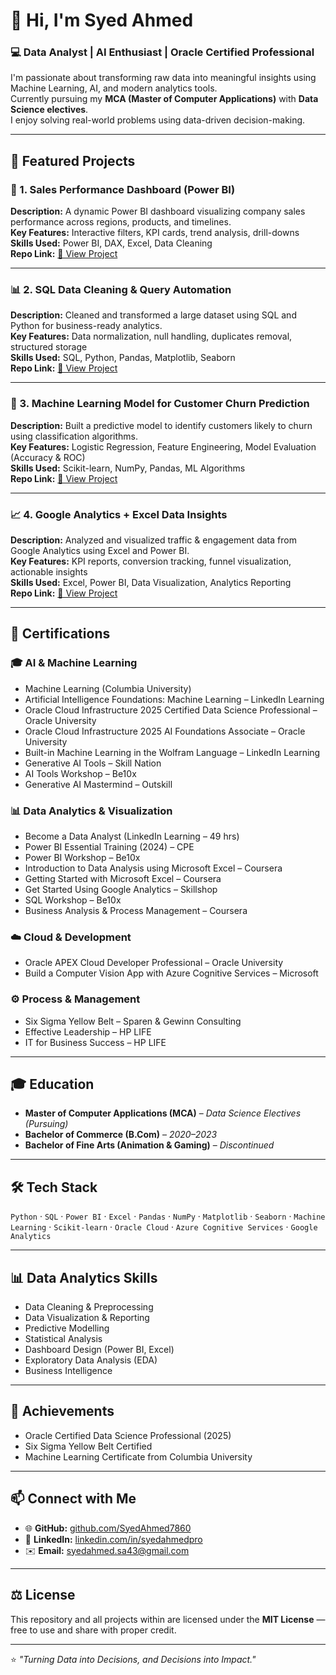 # 👋 Hi, I'm Syed Ahmed  
### 💻 Data Analyst | AI Enthusiast | Oracle Certified Professional  

I'm passionate about transforming raw data into meaningful insights using Machine Learning, AI, and modern analytics tools.  
Currently pursuing my **MCA (Master of Computer Applications)** with **Data Science electives**.  
I enjoy solving real-world problems using data-driven decision-making.

---

## 🚀 Featured Projects

### 🧩 1. Sales Performance Dashboard (Power BI)  
**Description:** A dynamic Power BI dashboard visualizing company sales performance across regions, products, and timelines.  
**Key Features:** Interactive filters, KPI cards, trend analysis, drill-downs  
**Skills Used:** Power BI, DAX, Excel, Data Cleaning  
**Repo Link:** [🔗 View Project](https://github.com/SyedAhmed7860/SyedAhmed7860/tree/main/Sales%20Performance%20Dashboard%20(Power%20BI))

---

### 📊 2. SQL Data Cleaning & Query Automation  
**Description:** Cleaned and transformed a large dataset using SQL and Python for business-ready analytics.  
**Key Features:** Data normalization, null handling, duplicates removal, structured storage  
**Skills Used:** SQL, Python, Pandas, Matplotlib, Seaborn  
**Repo Link:** [🔗 View Project](https://github.com/SyedAhmed7860/SyedAhmed7860/tree/main/SQL%20Data%20Cleaning%20%26%20Query%20Automation)

---

### 🤖 3. Machine Learning Model for Customer Churn Prediction  
**Description:** Built a predictive model to identify customers likely to churn using classification algorithms.  
**Key Features:** Logistic Regression, Feature Engineering, Model Evaluation (Accuracy & ROC)  
**Skills Used:** Scikit-learn, NumPy, Pandas, ML Algorithms  
**Repo Link:** [🔗 View Project](https://github.com/SyedAhmed7860/SyedAhmed7860/tree/main/Machine%20Learning%20Model%20for%20Customer%20Churn%20Prediction)

---

### 📈 4. Google Analytics + Excel Data Insights  
**Description:** Analyzed and visualized traffic & engagement data from Google Analytics using Excel and Power BI.  
**Key Features:** KPI reports, conversion tracking, funnel visualization, actionable insights  
**Skills Used:** Excel, Power BI, Data Visualization, Analytics Reporting  
**Repo Link:** [🔗 View Project](https://github.com/SyedAhmed7860/SyedAhmed7860/tree/main/Google%20Analytics%20%2B%20Excel%20Data%20Insights)

---

## 🧠 Certifications

### 🎓 **AI & Machine Learning**
- Machine Learning (Columbia University)  
- Artificial Intelligence Foundations: Machine Learning – LinkedIn Learning  
- Oracle Cloud Infrastructure 2025 Certified Data Science Professional – Oracle University  
- Oracle Cloud Infrastructure 2025 AI Foundations Associate – Oracle University  
- Built-in Machine Learning in the Wolfram Language – LinkedIn Learning  
- Generative AI Tools – Skill Nation  
- AI Tools Workshop – Be10x  
- Generative AI Mastermind – Outskill  

### 📊 **Data Analytics & Visualization**
- Become a Data Analyst (LinkedIn Learning – 49 hrs)  
- Power BI Essential Training (2024) – CPE  
- Power BI Workshop – Be10x  
- Introduction to Data Analysis using Microsoft Excel – Coursera  
- Getting Started with Microsoft Excel – Coursera  
- Get Started Using Google Analytics – Skillshop  
- SQL Workshop – Be10x  
- Business Analysis & Process Management – Coursera  

### ☁️ **Cloud & Development**
- Oracle APEX Cloud Developer Professional – Oracle University  
- Build a Computer Vision App with Azure Cognitive Services – Microsoft  

### ⚙️ **Process & Management**
- Six Sigma Yellow Belt – Sparen & Gewinn Consulting  
- Effective Leadership – HP LIFE  
- IT for Business Success – HP LIFE  

---

## 🎓 Education
- **Master of Computer Applications (MCA)** – *Data Science Electives (Pursuing)*  
- **Bachelor of Commerce (B.Com)** – *2020–2023*  
- **Bachelor of Fine Arts (Animation & Gaming)** – *Discontinued*  

---

## 🛠️ Tech Stack  
`Python` · `SQL` · `Power BI` · `Excel` · `Pandas` · `NumPy` · `Matplotlib` · `Seaborn` · `Machine Learning` · `Scikit-learn` · `Oracle Cloud` · `Azure Cognitive Services` · `Google Analytics`

---

## 📊 Data Analytics Skills  
- Data Cleaning & Preprocessing  
- Data Visualization & Reporting  
- Predictive Modelling  
- Statistical Analysis  
- Dashboard Design (Power BI, Excel)  
- Exploratory Data Analysis (EDA)  
- Business Intelligence  

---

## 🏅 Achievements  
- Oracle Certified Data Science Professional (2025)  
- Six Sigma Yellow Belt Certified  
- Machine Learning Certificate from Columbia University  

---

## 📫 Connect with Me  
- 🌐 **GitHub:** [github.com/SyedAhmed7860](https://github.com/SyedAhmed7860)  
- 💼 **LinkedIn:** [linkedin.com/in/syedahmedpro](https://www.linkedin.com/in/syedahmedpro)  
- ✉️ **Email:** syedahmed.sa43@gmail.com  

---

## ⚖️ License  
This repository and all projects within are licensed under the **MIT License** — free to use and share with proper credit.  

---

⭐ *"Turning Data into Decisions, and Decisions into Impact."*  
